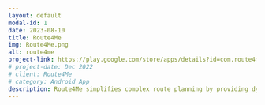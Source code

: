 ```yaml
---
layout: default
modal-id: 1
date: 2023-08-10
title: Route4Me
img: Route4Me.png
alt: route4me
project-link: https://play.google.com/store/apps/details?id=com.route4me.routeoptimizer
# project-date: Dec 2022
# client: Route4Me
# category: Android App
description: Route4Me simplifies complex route planning by providing dynamic optimization, real-time tracking, and advanced analytics helping you save time and money for your delivery and logistics operations. Plan, optimize, and navigate the most efficient routes with ease, all in one intuitive platform. It also supports different screen sizes.
---
```

